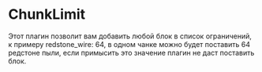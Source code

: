 # ChunkLimit
Этот плагин позволит вам добавить любой блок в список ограничений, к примеру redstone_wire: 64, в одном чанке можно будет поставить 64 редстоне пыли, если примысить это значение плагин не даст поставить блок.
